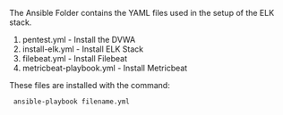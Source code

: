 The Ansible Folder contains the YAML files used in the setup of the ELK stack. 

1. pentest.yml - Install the DVWA
2. install-elk.yml - Install ELK Stack
3. filebeat.yml - Install Filebeat
4. metricbeat-playbook.yml - Install Metricbeat

These files are installed with the command: 

     ansible-playbook filename.yml
     
     



